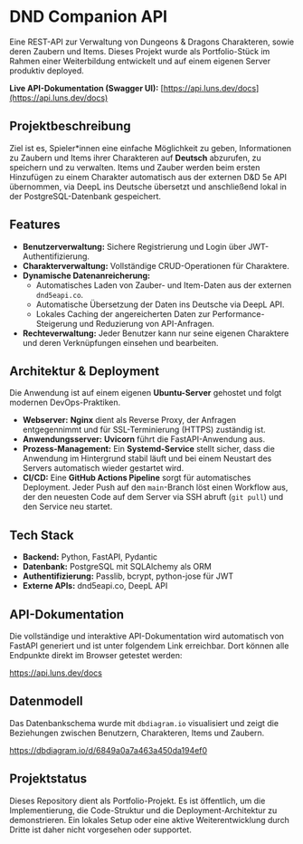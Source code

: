 # DND Companion API

Eine REST-API zur Verwaltung von Dungeons & Dragons Charakteren, sowie deren Zaubern und Items. Dieses Projekt wurde als Portfolio-Stück im Rahmen einer Weiterbildung entwickelt und auf einem eigenen Server produktiv deployed.

**Live API-Dokumentation (Swagger UI):** [https://api.luns.dev/docs](https://api.luns.dev/docs)

## Projektbeschreibung
Ziel ist es, Spieler*innen eine einfache Möglichkeit zu geben, Informationen zu Zaubern und Items ihrer Charakteren auf **Deutsch** abzurufen, zu speichern und zu verwalten. Items und Zauber werden beim ersten Hinzufügen zu einem Charakter automatisch aus der externen D&D 5e API übernommen, via DeepL ins Deutsche übersetzt und anschließend lokal in der PostgreSQL-Datenbank gespeichert.

## Features

-   **Benutzerverwaltung:** Sichere Registrierung und Login über JWT-Authentifizierung.
-   **Charakterverwaltung:** Vollständige CRUD-Operationen für Charaktere.
-   **Dynamische Datenanreicherung:**
    -   Automatisches Laden von Zauber- und Item-Daten aus der externen `dnd5eapi.co`.
    -   Automatische Übersetzung der Daten ins Deutsche via DeepL API.
    -   Lokales Caching der angereicherten Daten zur Performance-Steigerung und Reduzierung von API-Anfragen.
-   **Rechteverwaltung:** Jeder Benutzer kann nur seine eigenen Charaktere und deren Verknüpfungen einsehen und bearbeiten.

## Architektur & Deployment

Die Anwendung ist auf einem eigenen **Ubuntu-Server** gehostet und folgt modernen DevOps-Praktiken.

-   **Webserver:** **Nginx** dient als Reverse Proxy, der Anfragen entgegennimmt und für SSL-Terminierung (HTTPS) zuständig ist.
-   **Anwendungsserver:** **Uvicorn** führt die FastAPI-Anwendung aus.
-   **Prozess-Management:** Ein **Systemd-Service** stellt sicher, dass die Anwendung im Hintergrund stabil läuft und bei einem Neustart des Servers automatisch wieder gestartet wird.
-   **CI/CD:** Eine **GitHub Actions Pipeline** sorgt für automatisches Deployment. Jeder Push auf den `main`-Branch löst einen Workflow aus, der den neuesten Code auf dem Server via SSH abruft (`git pull`) und den Service neu startet.

## Tech Stack

-   **Backend:** Python, FastAPI, Pydantic
-   **Datenbank:** PostgreSQL mit SQLAlchemy als ORM
-   **Authentifizierung:** Passlib, bcrypt, python-jose für JWT
-   **Externe APIs:** dnd5eapi.co, DeepL API

## API-Dokumentation

Die vollständige und interaktive API-Dokumentation wird automatisch von FastAPI generiert und ist unter folgendem Link erreichbar. Dort können alle Endpunkte direkt im Browser getestet werden:

https://api.luns.dev/docs

## Datenmodell

Das Datenbankschema wurde mit `dbdiagram.io` visualisiert und zeigt die Beziehungen zwischen Benutzern, Charakteren, Items und Zaubern.

https://dbdiagram.io/d/6849a0a7a463a450da194ef0

## Projektstatus

Dieses Repository dient als Portfolio-Projekt. Es ist öffentlich, um die Implementierung, die Code-Struktur und die Deployment-Architektur zu demonstrieren. Ein lokales Setup oder eine aktive Weiterentwicklung durch Dritte ist daher nicht vorgesehen oder supportet.